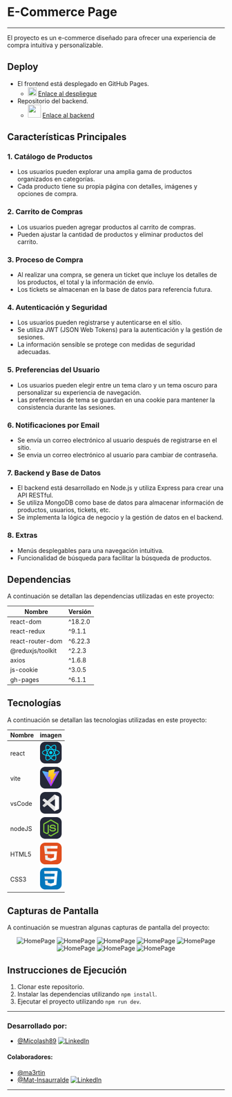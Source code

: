 # E-Commerce Page

---

El proyecto es un e-commerce diseñado para ofrecer una experiencia de compra intuitiva y personalizable.

## Deploy

- El frontend está desplegado en GitHub Pages.
  - <img src="https://cdn-icons-png.freepik.com/256/1006/1006771.png" width="20" height="20"> [Enlace al despliegue](https://micolash89.github.io/e-commerce-Coder-FrontEnd/)
- Repositorio del backend.
  - <img src="https://w7.pngwing.com/pngs/914/758/png-transparent-github-social-media-computer-icons-logo-android-github-logo-computer-wallpaper-banner-thumbnail.png" width="30" height="30"> [Enlace al backend](https://github.com/Micolash89/e-commerce-NodeJs)

## Características Principales

### 1. Catálogo de Productos

- Los usuarios pueden explorar una amplia gama de productos organizados en categorías.
- Cada producto tiene su propia página con detalles, imágenes y opciones de compra.

### 2. Carrito de Compras

- Los usuarios pueden agregar productos al carrito de compras.
- Pueden ajustar la cantidad de productos y eliminar productos del carrito.

### 3. Proceso de Compra

- Al realizar una compra, se genera un ticket que incluye los detalles de los productos, el total y la información de envío.
- Los tickets se almacenan en la base de datos para referencia futura.

### 4. Autenticación y Seguridad

- Los usuarios pueden registrarse y autenticarse en el sitio.
- Se utiliza JWT (JSON Web Tokens) para la autenticación y la gestión de sesiones.
- La información sensible se protege con medidas de seguridad adecuadas.

### 5. Preferencias del Usuario

- Los usuarios pueden elegir entre un tema claro y un tema oscuro para personalizar su experiencia de navegación.
- Las preferencias de tema se guardan en una cookie para mantener la consistencia durante las sesiones.

### 6. Notificaciones por Email

- Se envía un correo electrónico al usuario después de registrarse en el sitio.
- Se envia un correo electrónico al usuario para cambiar de contraseña.

### 7. Backend y Base de Datos

- El backend está desarrollado en Node.js y utiliza Express para crear una API RESTful.
- Se utiliza MongoDB como base de datos para almacenar información de productos, usuarios, tickets, etc.
- Se implementa la lógica de negocio y la gestión de datos en el backend.

### 8. Extras

- Menús desplegables para una navegación intuitiva.
- Funcionalidad de búsqueda para facilitar la búsqueda de productos.

## Dependencias

A continuación se detallan las dependencias utilizadas en este proyecto:

| Nombre           | Versión |
| ---------------- | ------- |
| react-dom        | ^18.2.0 |
| react-redux      | ^9.1.1  |
| react-router-dom | ^6.22.3 |
| @reduxjs/toolkit | ^2.2.3  |
| axios            | ^1.6.8  |
| js-cookie        | ^3.0.5  |
| gh-pages         | ^6.1.1  |

## Tecnologías

A continuación se detallan las tecnologias utilizadas en este proyecto:

| Nombre | imagen                                                                                                    |
| ------ | --------------------------------------------------------------------------------------------------------- |
| react  | <img src="https://github.com/tandpfun/skill-icons/raw/main/icons/React-Dark.svg" width="50" height="50">  |
| vite   | <img src="https://github.com/tandpfun/skill-icons/raw/main/icons/Vite-Dark.svg" width="50" height="50">   |
| vsCode | <img src="https://github.com/tandpfun/skill-icons/raw/main/icons/VSCode-Dark.svg" width="50" height="50"> |
| nodeJS | <img src="https://github.com/tandpfun/skill-icons/raw/main/icons/NodeJS-Dark.svg" width="50" height="50"> |
| HTML5  | <img src="https://github.com/tandpfun/skill-icons/raw/main/icons/HTML.svg" width="50" height="50">        |
| CSS3   | <img src="https://github.com/tandpfun/skill-icons/raw/main/icons/CSS.svg" width="50" height="50">         |

## Capturas de Pantalla

A continuación se muestran algunas capturas de pantalla del proyecto:

<p  align="center">
    <img src="https://i.imgur.com/zZp8O14.jpeg" alt="HomePage" width=50% />
    <img src="https://i.imgur.com/s2pl84g.jpeg" alt="HomePage" width=50% />
    <img src="https://i.imgur.com/KoaawhH.jpeg" alt="HomePage" width=50% />
    <img src="https://i.imgur.com/4TBzkom.jpeg" alt="HomePage" width=50% />
    <img src="https://i.imgur.com/ZMeXqBH.jpeg" alt="HomePage" width=50% />
    <img src="https://i.imgur.com/oReLlrz.jpeg" alt="HomePage" width=50% />
    <img src="https://i.imgur.com/9yqUJxP.jpeg" alt="HomePage" width=50% />
    <img src="https://i.imgur.com/oDoXBTj.jpeg" alt="HomePage" width=50% />
</p>

## Instrucciones de Ejecución

1. Clonar este repositorio.
2. Instalar las dependencias utilizando `npm install`.
3. Ejecutar el proyecto utilizando `npm run dev`.

---

### Desarrollado por:

- [@Micolash89](https://github.com/Micolash89) [![LinkedIn](https://img.shields.io/badge/LinkedIn-%230077B5.svg?logo=linkedin&logoColor=white)](https://www.linkedin.com/in/javier-espindola/)

#### Colaboradores:

- [@ma3rtin](https://github.com/ma3rtin)
- [@Mat-Insaurralde](https://github.com/Mat-Insaurralde/) [![LinkedIn](https://img.shields.io/badge/LinkedIn-%230077B5.svg?logo=linkedin&logoColor=white)](https://www.linkedin.com/in/javier-insaurralde-3aa783274/)

---
